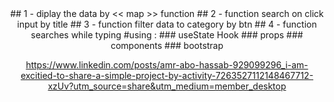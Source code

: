 <div align="center">
## 1 - diplay the data by << map >> function
## 2 - function search on click input by title
## 3 - function filter data to category by btn
## 4 - function searches while typing
#using :
### useState Hook 
### props
### components
### bootstrap

https://www.linkedin.com/posts/amr-abo-hassab-929099296_i-am-excitied-to-share-a-simple-project-by-activity-7263527112148467712-xzUv?utm_source=share&utm_medium=member_desktop
</div>
